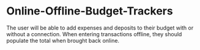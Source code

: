 # Online-Offline-Budget-Trackers
The user will be able to add expenses and deposits to their budget with or without a connection. When entering transactions offline, they should populate the total when brought back online.
